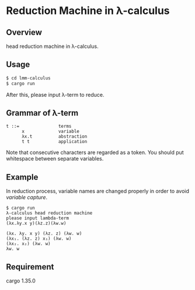 # Reduction Machine in λ-calculus
<!-- # Reduction Machine in λ̅μμ̃-calculus-->

## Overview

head reduction machine in λ-calculus.

## Usage

```sh
$ cd lmm-calculus
$ cargo run
```

After this, please input λ-term to reduce.

## Grammar of λ-term

```
t ::=               terms
      x             variable
      λx.t          abstraction
      t t           application
```

Note that consecutive characters are regarded as a token. You should put whitespace between separate variables.

## Example

In reduction process, variable names are changed properly in order to avoid *variable capture*.

```
$ cargo run
λ-calculus head reduction machine
please input lambda-term
(λx.λy.x y)(λz.z)(λw.w)

(λx. λy. x y) (λz. z) (λw. w)
(λx₁. (λz. z) x₁) (λw. w)
(λx₂. x₂) (λw. w)
λw. w
```

## Requirement
cargo 1.35.0
